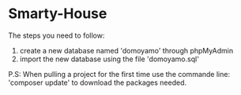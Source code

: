 # Smarty-House
The steps you need to follow:
1) create a new database named 'domoyamo' through phpMyAdmin
2) import the new database using the file 'domoyamo.sql'

P.S:
When pulling a project for the first time use the commande line: 'composer update' to download the packages needed.
